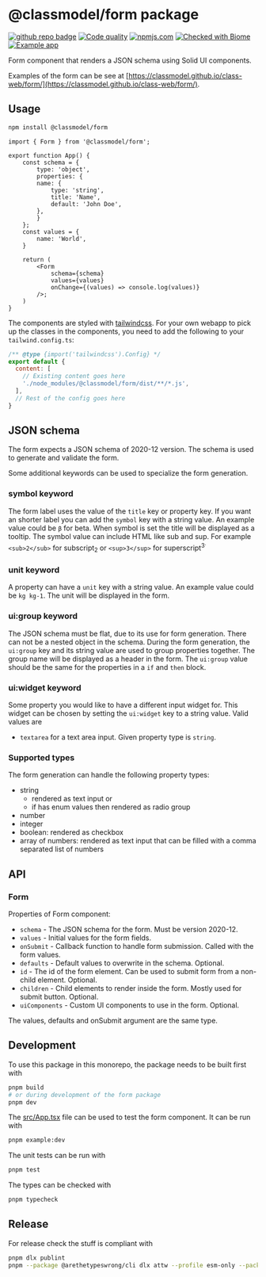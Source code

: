 # @classmodel/form package

[![github repo badge](https://img.shields.io/badge/github-repo-000.svg?logo=github&labelColor=gray&color=blue)]([https://github.com//classmodel/class-web](https://github.com//classmodel/class-web))
[![Code quality](https://github.com/classmodel/class-web/actions/workflows/quality.yml/badge.svg)](https://github.com/classmodel/class-web/actions/workflows/quality.yml)
[![npmjs.com](https://img.shields.io/npm/v/@classmodel/form.svg?style=flat)](https://www.npmjs.com/package/@classmodel/form)
[![Checked with Biome](https://img.shields.io/badge/Checked_with-Biome-60a5fa?style=flat&logo=biome)](https://biomejs.dev)
[![Example app](https://img.shields.io/badge/docs-blue)](https://classmodel.github.io/class-web/form/)

Form component that renders a JSON schema using Solid UI components.

Examples of the form can be see at [https://classmodel.github.io/class-web/form/](https://classmodel.github.io/class-web/form/).

## Usage

```bash
npm install @classmodel/form
```

```tsx
import { Form } from '@classmodel/form';

export function App() {
    const schema = {
        type: 'object',
        properties: {
        name: {
            type: 'string',
            title: 'Name',
            default: 'John Doe',
        },
        }
    };
    const values = {
        name: 'World',
    }

    return (
        <Form
            schema={schema}
            values={values}
            onChange={(values) => console.log(values)}
        />;
    )
}
```

The components are styled with [tailwindcss](https://tailwindcss.com/).
For your own webapp to pick up the classes in the components, you need to add the following to your
 `tailwind.config.ts`:

```js
/** @type {import('tailwindcss').Config} */
export default {
  content: [
    // Existing content goes here
    './node_modules/@classmodel/form/dist/**/*.js',
  ],
  // Rest of the config goes here
}
```

## JSON schema

The form expects a JSON schema of 2020-12 version. The schema is used to generate and validate the form.

Some additional keywords can be used to specialize the form generation.

### symbol keyword

The form label uses the value of the `title` key or property key.
If you want an shorter label you can add the `symbol` key with a string value.
An example value could be `β` for beta.
When symbol is set the title will be displayed as a tooltip.
The symbol value can include HTML like sub and sup. For example `<sub>2</sub>` for subscript<sub>2</sub> or
`<sup>3</sup>` for superscript<sup>3<sup>.

### unit keyword

A property can have a `unit` key with a string value.
An example value could be `kg kg-1`.
The unit will be displayed in the form.

### ui:group keyword

The JSON schema must be flat, due to its use for form generation. There can not be a nested object in the schema.
During the form generation, the `ui:group` key and its string value are used to group properties together. 
The group name will be displayed as a header in the form. 
The `ui:group` value should be the same for the properties in a `if` and `then` block.

### ui:widget keyword

Some property you would like to have a different input widget for.
This widget can be chosen by setting the `ui:widget` key to a string value.
Valid values are

- `textarea` for a text area input. Given property type is `string`.

### Supported types

The form generation can handle the following property types:

- string
  - rendered as text input or 
  - if has enum values then rendered as radio group
- number
- integer
- boolean: rendered as checkbox
- array of numbers: rendered as text input that can be filled with a comma separated list of numbers

## API

### Form

Properties of Form component:

- `schema` - The JSON schema for the form. Must be version 2020-12.
- `values` - Initial values for the form fields.
- `onSubmit` - Callback function to handle form submission. Called with the form values.
- `defaults` - Default values to overwrite in the schema. Optional.
- `id` - The id of the form element. Can be used to submit form from a non-child element. Optional.
- `children` - Child elements to render inside the form. Mostly used for submit button. Optional.
- `uiComponents` - Custom UI components to use in the form. Optional.

The values, defaults and onSubmit argument are the same type.

## Development

To use this package in this monorepo, the package needs to be built first with

```bash
pnpm build
# or during development of the form package
pnpm dev
```

The [src/App.tsx](src/App.tsx) file can be used to test the form component.
It can be run with

```bash
pnpm example:dev
```

The unit tests can be run with

```bash
pnpm test
```

The types can be checked with

```bash
pnpm typecheck
```

## Release

For release check the stuff is compliant with

```bash
pnpm dlx publint
pnpm --package @arethetypeswrong/cli dlx attw --profile esm-only --pack .
```